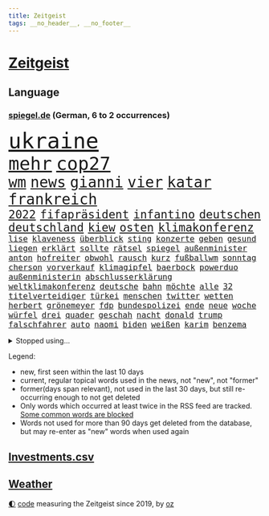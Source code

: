 ```yaml
---
title: Zeitgeist
tags: __no_header__, __no_footer__
---
```


# [Zeitgeist](https://oliz.io/zeitgeist/)

## Language

<h3><a href="https://www.spiegel.de" target="_blank">spiegel.de</a> (German, 6 to 2 occurrences)</h3>
<p style="font-family:monospace">
<span style="font-size:32pt"><a href="news_links.html#ukraine" class="current">ukraine</a></span>
<br>
<span style="font-size:27pt"><a href="news_links.html#mehr" class="current">mehr</a></span>
<span style="font-size:27pt"><a href="news_links.html#cop27" class="current">cop27</a></span>
<br>
<span style="font-size:22pt"><a href="news_links.html#wm" class="current">wm</a></span>
<span style="font-size:22pt"><a href="news_links.html#news" class="current">news</a></span>
<span style="font-size:22pt"><a href="news_links.html#gianni" class="new">gianni</a></span>
<span style="font-size:22pt"><a href="news_links.html#vier" class="current">vier</a></span>
<span style="font-size:22pt"><a href="news_links.html#katar" class="current">katar</a></span>
<span style="font-size:22pt"><a href="news_links.html#frankreich" class="current">frankreich</a></span>
<br>
<span style="font-size:17pt"><a href="news_links.html#2022" class="current">2022</a></span>
<span style="font-size:17pt"><a href="news_links.html#fifapräsident" class="current">fifapräsident</a></span>
<span style="font-size:17pt"><a href="news_links.html#infantino" class="current">infantino</a></span>
<span style="font-size:17pt"><a href="news_links.html#deutschen" class="current">deutschen</a></span>
<span style="font-size:17pt"><a href="news_links.html#deutschland" class="current">deutschland</a></span>
<span style="font-size:17pt"><a href="news_links.html#kiew" class="current">kiew</a></span>
<span style="font-size:17pt"><a href="news_links.html#osten" class="current">osten</a></span>
<span style="font-size:17pt"><a href="news_links.html#klimakonferenz" class="current">klimakonferenz</a></span>
<br>
<span style="font-size:12pt"><a href="news_links.html#lise" class="new">lise</a></span>
<span style="font-size:12pt"><a href="news_links.html#klaveness" class="new">klaveness</a></span>
<span style="font-size:12pt"><a href="news_links.html#überblick" class="current">überblick</a></span>
<span style="font-size:12pt"><a href="news_links.html#sting" class="new">sting</a></span>
<span style="font-size:12pt"><a href="news_links.html#konzerte" class="current">konzerte</a></span>
<span style="font-size:12pt"><a href="news_links.html#geben" class="current">geben</a></span>
<span style="font-size:12pt"><a href="news_links.html#gesund" class="current">gesund</a></span>
<span style="font-size:12pt"><a href="news_links.html#liegen" class="current">liegen</a></span>
<span style="font-size:12pt"><a href="news_links.html#erklärt" class="current">erklärt</a></span>
<span style="font-size:12pt"><a href="news_links.html#sollte" class="current">sollte</a></span>
<span style="font-size:12pt"><a href="news_links.html#rätsel" class="current">rätsel</a></span>
<span style="font-size:12pt"><a href="news_links.html#spiegel" class="current">spiegel</a></span>
<span style="font-size:12pt"><a href="news_links.html#außenminister" class="current">außenminister</a></span>
<span style="font-size:12pt"><a href="news_links.html#anton" class="current">anton</a></span>
<span style="font-size:12pt"><a href="news_links.html#hofreiter" class="current">hofreiter</a></span>
<span style="font-size:12pt"><a href="news_links.html#obwohl" class="current">obwohl</a></span>
<span style="font-size:12pt"><a href="news_links.html#rausch" class="current">rausch</a></span>
<span style="font-size:12pt"><a href="news_links.html#kurz" class="current">kurz</a></span>
<span style="font-size:12pt"><a href="news_links.html#fußballwm" class="current">fußballwm</a></span>
<span style="font-size:12pt"><a href="news_links.html#sonntag" class="current">sonntag</a></span>
<span style="font-size:12pt"><a href="news_links.html#cherson" class="current">cherson</a></span>
<span style="font-size:12pt"><a href="news_links.html#vorverkauf" class="new">vorverkauf</a></span>
<span style="font-size:12pt"><a href="news_links.html#klimagipfel" class="current">klimagipfel</a></span>
<span style="font-size:12pt"><a href="news_links.html#baerbock" class="current">baerbock</a></span>
<span style="font-size:12pt"><a href="news_links.html#powerduo" class="new">powerduo</a></span>
<span style="font-size:12pt"><a href="news_links.html#außenministerin" class="current">außenministerin</a></span>
<span style="font-size:12pt"><a href="news_links.html#abschlusserklärung" class="current">abschlusserklärung</a></span>
<span style="font-size:12pt"><a href="news_links.html#weltklimakonferenz" class="current">weltklimakonferenz</a></span>
<span style="font-size:12pt"><a href="news_links.html#deutsche" class="current">deutsche</a></span>
<span style="font-size:12pt"><a href="news_links.html#bahn" class="current">bahn</a></span>
<span style="font-size:12pt"><a href="news_links.html#möchte" class="current">möchte</a></span>
<span style="font-size:12pt"><a href="news_links.html#alle" class="current">alle</a></span>
<span style="font-size:12pt"><a href="news_links.html#32" class="current">32</a></span>
<span style="font-size:12pt"><a href="news_links.html#titelverteidiger" class="current">titelverteidiger</a></span>
<span style="font-size:12pt"><a href="news_links.html#türkei" class="current">türkei</a></span>
<span style="font-size:12pt"><a href="news_links.html#menschen" class="current">menschen</a></span>
<span style="font-size:12pt"><a href="news_links.html#twitter" class="current">twitter</a></span>
<span style="font-size:12pt"><a href="news_links.html#wetten" class="new">wetten</a></span>
<span style="font-size:12pt"><a href="news_links.html#herbert" class="current">herbert</a></span>
<span style="font-size:12pt"><a href="news_links.html#grönemeyer" class="current">grönemeyer</a></span>
<span style="font-size:12pt"><a href="news_links.html#fdp" class="current">fdp</a></span>
<span style="font-size:12pt"><a href="news_links.html#bundespolizei" class="current">bundespolizei</a></span>
<span style="font-size:12pt"><a href="news_links.html#ende" class="current">ende</a></span>
<span style="font-size:12pt"><a href="news_links.html#neue" class="current">neue</a></span>
<span style="font-size:12pt"><a href="news_links.html#woche" class="current">woche</a></span>
<span style="font-size:12pt"><a href="news_links.html#würfel" class="new">würfel</a></span>
<span style="font-size:12pt"><a href="news_links.html#drei" class="current">drei</a></span>
<span style="font-size:12pt"><a href="news_links.html#quader" class="new">quader</a></span>
<span style="font-size:12pt"><a href="news_links.html#geschah" class="current">geschah</a></span>
<span style="font-size:12pt"><a href="news_links.html#nacht" class="current">nacht</a></span>
<span style="font-size:12pt"><a href="news_links.html#donald" class="current">donald</a></span>
<span style="font-size:12pt"><a href="news_links.html#trump" class="current">trump</a></span>
<span style="font-size:12pt"><a href="news_links.html#falschfahrer" class="new">falschfahrer</a></span>
<span style="font-size:12pt"><a href="news_links.html#auto" class="current">auto</a></span>
<span style="font-size:12pt"><a href="news_links.html#naomi" class="new">naomi</a></span>
<span style="font-size:12pt"><a href="news_links.html#biden" class="current">biden</a></span>
<span style="font-size:12pt"><a href="news_links.html#weißen" class="current">weißen</a></span>
<span style="font-size:12pt"><a href="news_links.html#karim" class="current">karim</a></span>
<span style="font-size:12pt"><a href="news_links.html#benzema" class="current">benzema</a></span>
</p>
<details>
<summary>Stopped using...</summary>
<p class="former" style="font-size:12pt">
alexej(759) antreten(759) arbeitsplatz(759) mitunter(759) nawalny(759) erfahrung(758) erscheinen(758) aufmerksamkeit(757) doku(757) eustaaten(757) geburtstag(757) konfrontiert(757) oben(757) statement(757) denken(756) häufiger(756) partie(756) strafmaßnahmen(756) aktion(755) angeblichen(755) bewertet(755) niederländische(755) schadet(755) schwierigen(755) überwinden(755) blicken(754) eis(754) genannt(754) kino(754) übergeben(754) babys(753) freiheitsstrafe(753) gemeldet(753) liege(753) mediziner(753) ministerpräsidenten(753) stil(753) tiefe(753) zugunsten(753) brauchte(752) deutlichen(752) florian(752) freiburg(752) kräftig(752) nigeria(752) passt(752) rheinlandpfalz(752) sarscov2(752) schlimmsten(752) verschieben(752) öffnen(752) 1945(751) bittere(751) gesucht(751) lüge(751) reduziert(751) rufen(751) ursachen(751) athleten(750) künftigen(750) mittel(750) offensive(750) rassistisch(750) spieltag(750) version(750) versteckt(750) wofür(750) anbieten(749) angeklagter(749) egal(749) geklärt(749) oppositionelle(749) untersuchungsausschuss(749) versehentlich(749) verteidigung(749) verweigert(749) wettbewerb(749) österreichs(749) ausnahmezustand(748) dokumente(748) innenministerium(748) insekten(748) interne(748) landen(748) lehrer(748) präsentieren(748) rassistischen(748) restaurants(748) sinnvoll(748) tötung(748) freie(747) hebt(747) historisch(747) nahmen(747) schwindet(747) verdienen(747) botschaften(746) bundesweite(746) fahrrad(746) schiedsrichter(746) ausgeliefert(745) regierungspartei(745) riesige(745) wies(745) gespalten(744) hürden(744) kämpfer(744) orbán(744) viktor(744) big(743) distanziert(743) stammt(743) warschau(743) ausgleich(742) kleines(742) libyen(742) rollen(742) zuversichtlich(742) flüchtlingen(741) gering(741) ungarn(741) wachstum(741) dürfe(740) feld(740) nachbarn(740) venezuela(740) william(740) filmen(739) gefangene(739) kindesmissbrauch(739) uefa(739) voraussetzungen(739) gesehen(738) ermordeten(737) roger(737) zerstören(737) streitet(736) iphone(735) nachbar(735) führenden(734) ordnung(734) rettete(734) vorgegangen(734) ausgesetzt(733) mehrerer(733) informiert(729) heftigen(728) händler(728) eigenes(726) erinnerung(726) aufgetaucht(725) hackerangriff(725) atomkraft(724) telegram(724) ausrüstung(723) niedrig(723) rutschte(722) niederländischen(720) vermisste(720) app(717) günther(713) überfordert(710) festhalten(709) smartphones(709) beendete(708) flug(708) verdoppelt(706) bbc(703) wieso(703) inhaftierten(701) lehrkräfte(701) inseln(696) bösen(692) mängel(692) billiger(688) befunden(677) brutalen(675) explodiert(672) mangelnde(662) uskapitol(662) 95(646) fotografiert(644) währung(643) öffnet(641) geheimen(639) demnächst(615) zusammenbruch(611) russe(600) athen(593) happy(591) verlag(568) unis(566) kubicki(559) willkommen(559) umständen(548) dorthin(525) jamie(515) finger(513) serbien(511) ministerin(502) unwettern(500) rohstoffe(498) volk(498) entsorgt(496) arte(495) rereportage(495) verdi(493) aussterben(490) kämpften(485) bundesanwaltschaft(479) 72(478) zwingen(478) georgien(472) dauerte(469) kürzen(466) flut(464) superstars(462) verstorben(461) flutkatastrophe(460) fluten(453) 20000(450) dörfer(446) 400000(442) privilegien(435) niklas(434) rückgabe(433) drauf(430) ussoldaten(429) machtübernahme(428) verbrannt(427) papiere(425) kanadische(422) gemeinschaft(421) 73(419) gehälter(419) tsg(419) vertritt(415) 12000(413) versetzt(401) games(399) harren(396) konflikts(396) bettina(389) direkte(388) verirrt(388) störungen(387) ice(385) wichtiges(385) empfehlen(384) fachkräfte(384) erneuerbaren(382) halbes(381) suizid(381) 200000(378) gasversorgung(378) importieren(378) strackzimmermann(377) bedrängt(369) 74(368) hafenstadt(366) unbekannter(366) töchtern(363) verteidiger(362) versuche(360) oberlandesgericht(359) bevorstehenden(357) ostukraine(357) dienstleister(354) reine(354) soziales(352) fußballs(347) extremer(343) schärfere(343) geringer(341) stephen(340) zehnjährigen(339) bundesparteitag(338) hohes(338) invasion(334) pessimistisch(332) begehen(331) schande(330) halte(328) brandbrief(326) schütze(324) atomdeal(316) greuther(315) fördern(314) marieagnes(314) bronze(313) kraftwerk(313) borrell(311) josep(311) zerstörung(311) kriegsverbrecher(310) beziehen(307) cool(307) flugzeugen(306) stabilität(304) bat(303) g7staaten(303) klara(302) preiserhöhung(302) erledigen(301) vorbereiten(301) 140(299) vorwoche(297) kahn(296) australier(295) bundesaußenministerin(293) gerichte(293) dreyer(292) hartes(292) rheinlandpfälzische(292) verkündete(292) jubiläum(288) militärisch(285) 2002(284) erneuert(282) streiken(281) bremerhaven(280) gezwungen(280) verschwindet(280) aldi(279) unterscheiden(279) anstrengungen(278) journalismus(275) streik(275) datenschutz(274) justizministerium(274) report(274) buckinghampalast(273) lohnen(269) murray(269) franzose(268) gezahlt(266) silvio(266) diebstahls(265) nützt(264) salah(262) abseits(261) konsequent(261) kusel(261) vergewaltigte(261) oppositionellen(259) verantwortlichen(259) versagen(259) 92(258) niederlegen(257) fähigkeiten(256) bill(255) vereinigung(255) it(252) schülern(251) abrechnung(250) dreharbeiten(249) ernsthaft(249) ökostrom(248) lehnte(247) straßburg(247) posiert(245) taktik(245) fragwürdigen(243) begeben(242) besetzte(242) kremlkritiker(242) abtreibungen(238) profitierte(238) spiegelbildungsnewsletter(238) tina(238) anliegen(237) fußballspiel(237) vermieter(237) energiepreisen(236) angelegten(235) litt(234) esch(233) kriegsverbrechen(233) kriegszeiten(233) vertreten(233) risse(232) schläger(232) schneidet(232) unsicher(232) tanken(231) wiedereinführung(231) fünften(230) nebenbei(230) zeuge(229) ausweiten(228) kasse(228) todes(228) ausländer(227) jüngster(226) katastrophalen(225) sexismus(225) links(223) flüchtlingspolitik(222) melanie(220) goldene(219) sexualisierte(218) tätigkeit(218) tätig(217) vergeltung(217) euaußenbeauftragte(215) cockpit(213) suchten(213) beanspruchen(212) hahn(212) partnern(212) ausschließlich(211) erlauben(211) getreideexporte(210) jones(210) umsätze(208) zentralrat(208) windkraftausbau(207) abgabe(206) my(205) vorgeschichte(203) elend(202) fluch(202) segen(202) nationalteam(201) beck(200) öffentlicher(200) hungerkrise(199) treue(198) freihandelsabkommen(196) großoffensive(196) diplomat(194) waffengesetze(193) weiblichen(193) bauteile(192) angeschlagen(191) spritzen(190) vermisster(190) guardiola(188) pep(188) golden(187) state(187) habecks(186) verzichtete(185) bodo(184) verstehe(184) 41jährige(183) entschuldigte(183) mannheim(183) eingeschläfert(182) kletterte(182) feministische(180) lichter(180) verfügbar(180) dünn(179) gäbe(179) usschauspieler(179) erstattet(178) schlamm(178) verschwanden(178) kinderinterview(176) verhängnis(176) virusvariante(175) act(174) beschädigte(174) fragwürdige(174) zuständen(174) stagniert(172) ex(171) unsicheren(171) verlaufen(171) befugnisse(170) hoeneß(170) uli(170) frontex(169) ikonische(169) managerin(169) ägäis(169) anhängerschaft(168) begnadigung(167) hinterzogen(167) werkzeug(167) zurücktreten(167) documenta(165) zermürbt(165) empfohlen(164) suchte(164) riesigen(163) startups(163) fdppolitikerin(162) gelobt(162) gestohlene(162) 9euroticket(161) girl(161) griechische(161) stehle(161) bundesbürger(160) dürre(160) effizienter(160) kippe(160) kopfgeld(160) beerdigung(159) pässe(159) beatles(158) dauerhaften(156) kühnert(156) staatlich(156) unobericht(156) budapest(155) französischer(155) spdgeneralsekretär(154) einfahrt(153) schwangerschaftsabbruch(153) ross(152) westeuropa(152) brandenburgischen(151) lng(151) 21jährigen(150) 21jähriger(150) verschleiert(150) weltfußballer(150) afghanische(149) belegt(148) nerv(148) ryanair(148) sanktionieren(148) w(148) anwältin(147) jungs(147) edeka(146) enbw(146) naturkatastrophen(146) provozieren(146) übung(146) drogenboss(145) identifizieren(145) ramelow(145) gravierend(144) aufräumen(143) generalstaatsanwalt(143) hast(143) 90000(142) aufzeichnung(142) erstellt(142) unten(141) millionenstrafe(140) schulmassaker(140) 9eurotickets(139) hassbotschaften(139) misshandelt(139) mühe(139) vorschau(139) arafat(138) chaotisch(138) knapper(138) möbel(137) rentnerinnen(136) tvinterview(135) alligator(134) grün(134) neunjährigen(134) spiegelinterview(134) 24jährigen(133) afdpolitiker(133) webbteleskop(133) erobern(132) kriegsende(132) süddeutschland(132) staus(131) fühle(130) zeichnungen(130) popp(128) reinhold(128) 81(127) kommentare(127) absurden(126) beteuert(126) freigestellt(126) geschichtenewsletter(126) webbteleskops(126) deutsch(125) sicheren(125) dringt(124) krach(124) comingout(123) fünfmal(123) nordafrika(123) späten(123) wissenschaft(123) abwehrchef(122) kampagne(122) kuratoren(122) ataman(121) ferda(121) kreta(121) niedrigen(121) schlägerei(121) detroit(120) fehlenden(120) zwölfjährige(120) beute(119) familienstücke(119) gasverbrauch(119) kämpferisch(118) moderiert(118) brennstäbe(117) eurowings(117) fasziniert(117) anschlags(116) kultusminister(116) verzeichnet(116) abwarten(115) atomgespräche(115) boomen(115) elbe(115) po(115) schmerzhaft(115) trägerrakete(115) abgebrannt(114) benachbarten(114) digitale(114) trockenen(114) artemis(113) horrenden(113) kernenergie(113) atomenergie(112) conte(112) fassungslos(112) gartenkolumne(112) kolonialzeit(112) obduktionsergebnis(112) pipeline(112) schadstoffe(112) schleuser(112) starkwatzinger(112) verleihung(112) koffer(111) schnellt(111) starts(111) bahnfahren(110) geflüchteter(110) warmes(110) einnahme(109) gestrandete(109) schwulenbar(109) angeschlagener(108) berlinerin(108) erich(108) vernichtet(108) deftige(107) frist(107) laufzeitverlängerung(107) musikerin(107) angetan(106) dargestellt(106) frauenanteil(106) toaster(106) akws(105) begangen(105) kennengelernt(105) staatsanleihen(105) verringert(105) historikerin(104) abhängt(103) geschlossene(103) halbjahr(103) medikamenten(103) rechtsmediziner(103) repressionen(103) sterling(103) 192(102) 2008(102) etlichen(102) malta(102) zurückgegeben(102) abe(101) einflussreichen(101) kippten(101) fallzahlen(100) victoria(100) überragende(100) angespannt(99) hingelegt(99) krankschreibungen(99) pfosten(99) überlastet(99) anordnung(98) atom(98) besprüht(98) bränden(98) sperrung(98) zulieferer(98) ältesten(98) bundesamts(97) glänzte(97) korrekt(97) rückkehrer(97) stock(97) kommunizieren(96) wettkämpfen(96) zwölfjährigen(96) kasachstans(95) security(95) vage(95) ekstase(94) erzählung(94) grundsteuererklärung(94) unübersichtlich(94) coronaschutzmaßnahmen(93) dreijähriger(93) erstürmung(93) kapitols(93) nachhaltigkeit(93) urknall(93) verstoß(93) 1989(92) bankrott(92) staatshilfen(92) tarifverhandlungen(92) vertreibt(92) wichtigster(92) emu(91) erhöhte(91) gehirn(91) gelohnt(91) importiert(91) nebenwirkungen(91) südküste(91) athletin(90) ausgegangen(90) dekret(90) einsparungen(90) finanzsystem(90) fuchs(90) rettungspaket(90) unbeliebt(90) abmachung(89) bushido(89) demonstrierenden(89) denkmal(89) holocaustmahnmal(89) millionenschweren(89) mithäftling(89) permanent(89) beistand(88) konsumverhalten(88) militärisches(88) schied(88) 458(87) sondiert(87) stromrechnung(87) zahlte(87) besucherinnen(86) cdumann(86) einziges(86) spekulanten(86) wars(86) ausschließen(85) diktatur(85) fußballlegende(85) graw(85) operative(85) umfassenden(85) bewohnern(84) erstach(84) kohlestrom(84) spvgg(84) zinsschritt(84) östliche(84) denkwürdig(83) desaströses(83) entsorgen(83) flüsse(83) leopard2panzer(83) notlage(83) 2022/23(82) 39jährigen(82) 4800(82) imageverlust(82) konsulat(82) kühlwasser(82) schwule(82) verteilerkasten(82) bekanntgabe(81) gehaltserhöhung(81) krisenzeiten(81) mithalten(81) modellrechnung(81) prorussisch(81) strenge(81) türme(81) verabschiedete(81) beleg(80) blamiert(80) fußballspielerinnen(80) halterin(80) lauern(80) sexismusvorwürfen(80) vernichtenden(80) übte(80) akwlaufzeitverlängerung(79) jährliches(79) ortschaft(79) sea(79) studieren(79) twitterkanal(79) unterwelt(79) annie(78) diamanten(78) ermuntert(78) mobilisierung(78) 145(77) bundesratspräsident(77) gewannen(77) knacken(77) schachbrett(77) sonnenblumen(77) streaming(77) verschleierte(77) 56jährige(76) heikle(76) zurückhalten(76) altersarmut(75) befehlshaber(75) käfig(75) raketenangriffen(75) renditen(75) terrorgefahr(75) angezeigt(74) fleischkonsum(74) fußballprofis(74) kurkow(74) körperlichen(74) magie(74) motorsport(74) prägt(74) schulpflicht(74) strang(74) tobias(74) willi(74) überraschen(74) 19jähriger(73) flugbahn(73) itdienstleister(73) programmiert(73) rot(73) streckbetrieb(73) verbrennen(73) visa(73) wählte(73) überwachten(73) brauereien(72) gründete(72) lebenslange(72) ungefähr(72) weizsäcker(72) 150000(71) akwweiterbetrieb(71) antisemitismusskandal(71) begrenzen(71) eid(71) energiesicherheit(71) gehörten(71) spielten(71) umfragewerte(71) wcs(71) audiodatei(70) gasnotlage(70) obduktion(70) rechter(70) sommerliche(70) durchsuchte(69) pragmatismus(69) probt(69) wärmsten(69) alex(68) sozialversicherung(68) feltes(67) korridor(67) kriminologe(67) telekom(67) tue(67) v(67) astronomie(66) bekanntester(66) blendete(66) diäten(66) einigermaßen(66) geprallt(66) innovationen(66) klimafreundliche(66) lo(66) mehrfache(66) schutzzone(66) seitenlinie(66) beschlagnahmten(65) fischen(65) kreise(65) kästner(65) natürlichen(65) rabe(65) regenfällen(65) ausbrach(64) bezweifeln(64) ermordete(64) gebissen(64) seen(64) bezirken(63) bsi(63) darzustellen(63) gründerinnen(63) kairo(63) nackt(63) serienmörder(63) spitzenbeamte(63) abschiedsbrief(62) bundesligaabsteiger(62) chefredakteurin(62) gil(62) ofarim(62) chemikalien(61) gewässer(61) verstören(61) verwendens(61) bundeswirtschaftsministerium(60) bussen(60) gänzlich(60) vanessa(60) verhaltens(60) zurechtkommen(60) ausweise(59) befahrbar(59) celsius(59) milieu(59) buchpreis(58) fdpvize(58) montagsdemos(58) spiegelde(58) dient(57) einzelhändler(57) frauenrechtlerin(57) gleichgeschlechtliche(57) klaffen(57) linkenabgeordnete(57) nährt(57) verfehlungen(57) verfeindeten(57) verjähren(57) 272(56) abwendet(56) beißt(56) deftig(56) kabinetts(56) leuchtturm(56) luftfilter(56) ungewohnter(56) untreue(56) einschalten(55) ereignet(55) gehetzt(55) zollbeamte(55) ökologisch(55) bundesbankpräsident(54) erzrivalen(54) proben(54) stemmt(54) erklimmen(53) geywitz(53) montagsdemo(53) rummel(53) täterin(53) umgekehrt(53) verprügelt(53) wiese(53) ausgelassen(52) energielieferant(52) roboter(52) winnetou(52) bemühen(51) jahrelange(51) lufthansatochter(51) überfischung(51) aung(50) bildschirm(50) homeschooling(50) kranke(50) kyi(50) laudatio(50) prosor(50) reichten(50) schimmelbefalls(50) suu(50) übersehen(50) aktuelles(49) ausgeraubt(49) bizarre(49) bundesligaklub(49) erbeuteten(49) faulheit(49) finanzmärkten(49) igor(49) krefeld(49) tvdebatte(49) zwischenbericht(49) erlöse(48) fähre(48) grauenvolle(48) kleber(48) data(47) erschöpfter(47) pilotenstreik(47) raumfahrt(47) überlässt(47) buhlt(46) verbringen(46) dokumentarfilmer(45) elektroschrott(45) feldweg(45) mitentscheidend(45) winters(45) arcade(44) bauministerin(44) butler(44) enormer(44) feist(44) manuskript(44) schlüsselwerk(44) traineramt(44) win(44) wohnraum(44) abgezeichnet(43) apolda(43) einverstanden(43) familienvater(43) luftverteidigungssystem(43) maduro(43) nicolás(43) reparatur(43) seaton(43) verteilung(43) zeitdruck(43) zementieren(43) brendan(42) fernbleiben(42) ffp2masken(42) protestaktion(42) zentralafrika(42) zugeschaltet(42) amtsärzte(41) dennis(41) derby(41) genügen(41) mathe(41) nirgendwo(41) regulären(41) friedensnobelpreisträgerin(40) königlichen(40) lissabon(40) vegane(40) westminster(40) interpretiert(39) reus(39) abschirmdienst(38) königshaus(38) zielgeraden(38) übernachtet(38) grausame(37) holger(37) indiens(37) konventionen(37) ködern(37) offizielles(37) quadratkilometer(37) schleuserbande(37) schlichte(37) schwedendemokraten(37) ungeschlagen(37) 9euroticketnachfolge(36) astronauten(36) entzieht(36) information(36) opec+(36) spiegelredakteurin(36) zone(36) amoklaufs(35) galoppierenden(35) haustier(35) iaeachef(35) konterfei(35) krone(35) machbar(35) mitbekommen(35) anekdote(34) bundespolizisten(34) consort(34) elektroautohersteller(34) ernsten(34) gedanken(34) grossi(34) missstände(34) ruiniert(34) rückschlägen(34) sterne(34) anstehenden(33) luftangriffen(33) neofaschistin(33) vereinbarung(33) bedecken(32) begegnung(32) effizient(32) ensemble(32) lippen(32) lobte(32) off(32) publikumspreis(32) verkehrsbetriebe(32) abbey(31) andersson(31) begleichen(31) magdalena(31) pleitewelle(31) sittenpolizei(31) blutbuch(30) channel(30) energiepreiskrise(30) erzeugerpreise(30) frühindikator(30) l'horizon(30) nackte(30) polizeianwärterin(30) schmuggeln(30) staatsanwälte(30) zurückgeben(30) billigtarif(29) brutalität(29) fundamental(29) gewaltvorwürfen(29) geschleust(28) kristersson(28) scheinreferenden(28) schlussphase(28) ulf(28) verordnet(28) waldimir(28) bevorstehen(27) hainer(27) millennials(27) noah(27) queerfeindlichen(27) verharmlosen(27) überflutet(27) denke(26) härtesten(26) jauch(26) schaudern(26) versehen(26) verunreinigt(26) 108(25) geldproblemen(25) mär(25) verlässlicher(25) bauarbeiter(24) dirk(24) hinterfragt(24) literaturnobelpreis(24) märkte(24) return(24) unovollversammlung(24) einsperren(23) parolen(23) sanders(23) store(23) überzahl(23) heimflug(22) kubaner(22) spaltet(22) stornierungswelle(22) unbeteiligte(22) wählern(22) bvbtrainer(21) grenzschutz(21) kriegsdienstverweigerer(21) kräftige(21) militärkommissar(21) schütten(21) sittenwächter(21) syed(21) tasmanien(21) ächzen(21) 220(20) coltrane(20) federn(20) grindwale(20) rechtsstaatlichkeit(20) sechzig(20) stimmungsmache(20) weigert(20) einzureisen(19) englischer(19) gunst(19) massenrücktritt(19) neurologe(19) deckel(18) melonis(18) regierenden(18) sechzehnfache(18) verstörend(18) wohnungsbau(18) zehntel(18) cristoforetti(17) einberufen(17) festnehmen(17) kommandantin(17) konfrontationskurs(17) ministerpräsidentenkonferenz(17) samantha(17) erbgut(16) erzielen(16) lebende(16) stadtderby(16) überflutete(16) annexionen(15) dominik(15) doppelwumms(15) geplantes(15) hangar(15) tränengas(15) willis(15) alleingelassen(14) caterer(14) einkauf(14) finanzmärkte(14) streampipelines(14) zelle(14) 007(13) belastbar(13) zurücknehmen(13) bahnmitarbeiter(12) birmingham(12) desaströsen(12) hofften(12) milliardärs(12) mitangeklagter(12) niedersachsenwahl(12) o’connor(12) spitzenforschung(12) westdeutsche(12) herren(11) klarer(11) komponiert(11) kwarteng(11) kwasi(11) lyman(11) ostdeutsche(11)
</p>
</details>
<p>Legend:
<ul>
<li><span class="new">new</span>, first seen within the last 10 days</li>
<li><span class="current">current</span>, regular topical words used in the news, not "new", not "former"</li>
<li><span class="former">former(days span relevant)</span>, not used in the last 30 days, but still re-occurring enough to not get deleted</li>
<li>Only words which occurred at least twice in the RSS feed are tracked. <a href="language/filters.py">Some common words are blocked</a></li>
<li>Words not used for more than 90 days get deleted from the database, but may re-enter as "new" words when used again</li>
</ul>
</p>

## [Investments](investments.html)[.csv](investments.csv)

## [Weather](weather.html)

<footer>
<a href="javascript:toggleTheme()" class="nav">🌓</a>
<a href="https://github.com/ooz/zeitgeist">code</a> measuring the Zeitgeist since 2019, by <a href="https://oliz.io">oz</a>
</footer>
